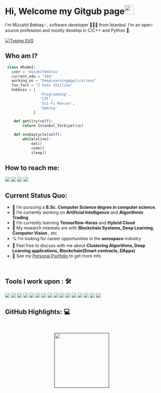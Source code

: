 <h1>Hi, Welcome my Gitgub page<img src= "https://github.githubassets.com/images/icons/emoji/unicode/2705.png?v8" width="30"/> </h1>

I'm Mücahit Bektaş✅, software developer 👨🏻‍💻 from İstanbul. I'm an open-source profession and mostly develop in C/C++ and Python 🐍.
<br><br>
[![Typing SVG](https://readme-typing-svg.herokuapp.com?font=Fira+Code&weight=100&pause=1000&vCenter=true&width=500&lines=+Self+taught+full+time+learner;Python+Developer+within+2%2B+years+experience;Computer+science+student;AI+lover+%3C3)](https://git.io/typing-svg)

## Who am I?

```python
 class WhoAmI:
   user = 'mucahitbektas'
   current_edu = "IAU"
   working_on = "DeepLearningApplications"
   fun_fact = "I hate Chillies"
   hobbies = [
				'Programming',
				'CTF',
                'Sci-Fi Movies',
			 	'Gaming'
			 ]

	def getCity(self):
		return Istanbul_Türkiye(🇹🇷)

	def oneDayCycle(self):
        while(alive):
		    eat()
            code()
            sleep()

```

## How to reach me:

<a href="mailto:m.bektastr@gmail.com">
<img src="https://img.shields.io/badge/-m.bektastr%40gmail.com-7B83EB?&style=for-the-badge&logo=Microsoft-outlook&logoColor=white" ></a>  
<a  href="https://www.instagram.com/mucahitbektas_/"> <img src="https://img.shields.io/badge/@mucahitbektas__-%23E4405F.svg?&style=for-the-badge&logo=instagram&logoColor=white"></a>
<a href="https://www.linkedin.com/in/mucahitbektas/"><img src="https://img.shields.io/badge/mucahitbektas-%230077B5.svg?&style=for-the-badge&logo=linkedin&logoColor=white" ></a>  
 <a  href="https://www.mucahitbektas.com/"><img src="https://img.shields.io/badge/mucahitbektas.com-000000?style=for-the-badge&logo=About.me&logoColor=white"></a>

<br>

## Current Status Quo:

- 💼 I’m pursuing a <strong>B.Sc. Computer Science degree in computer science</strong>.
- 🔭 I’m currently working on <strong>Artificial Intelligence</strong> and <strong>Algorithmic Trading</strong>
- 🌱 I’m currently learning <strong>Tensorflow-Keras</strong> and <strong>Hybrid Cloud</strong>
- 🤔 My research interests are with <strong>Blockchain Systems, Deep Learning, Computer Vision </strong>, etc
- 🔍 I’m looking for career opportunities in the <strong>aerospace</strong> industry
- 💬 Feel free to discuss with me about <strong>Clustering Algorithms, Deep Learning applications, Blockchain(Smart contracts, DApps) </strong>
- 👀 See my [Personal Portfolio](https://www.mucahitbektas.com) to get more info

<br>

## Tools I work upon : 🛠

<img src="https://img.shields.io/badge/python%20-%2314354C.svg?&style=for-the-badge&logo=python&logoColor=white"> 
<img src="https://img.shields.io/badge/Java%20-%23E00033.svg?&style=for-the-badge&logo=java&logoColor=white"> 
<img src="https://img.shields.io/badge/c++%20-%2300599C.svg?&style=for-the-badge&logo=c%2B%2B&logoColor=white">

<img src="https://img.shields.io/badge/C%23-239120?style=for-the-badge&logo=c-sharp&logoColor=white">
<img src="https://img.shields.io/badge/Unity-100000?style=for-the-badge&logo=unity&logoColor=white">

<img src="https://img.shields.io/badge/tensorflow%20-%23FF6F00.svg?&style=for-the-badge&logo=tensorflow&logoColor=white"> 
<img src="https://img.shields.io/badge/Keras-FF0000?style=for-the-badge&logo=keras&logoColor=white"> 
<img src="https://img.shields.io/badge/PyTorch-EE4C2C?style=for-the-badge&logo=pytorch&logoColor=white">
<img src="https://img.shields.io/badge/Weights_&_Biases-FFBE00?style=for-the-badge&logo=WeightsAndBiases&logoColor=white"

<img src="https://img.shields.io/badge/neo4j%20-%23008CC1.svg?&style=for-the-badge&logo=neo4j&logoColor=white">
<img src="https://img.shields.io/badge/mongodb%20-%2347A248svg?&style=for-the-badge&logo=mongodb&logoColor=white"> 
<img src="https://img.shields.io/badge/git%20-%23F05032.svg?&style=for-the-badge&logo=git&logoColor=white"/>
<img src="https://img.shields.io/badge/Docker-2CA5E0?style=for-the-badge&logo=docker&logoColor=white"/>
<img src="https://img.shields.io/badge/VSCode-0078D4?style=for-the-badge&logo=visual%20studio%20code&logoColor=white"/>

<img src="https://img.shields.io/badge/Linux-FCC624?style=for-the-badge&logo=linux&logoColor=black"/>
<img src="https://img.shields.io/badge/Windows-0078D6?style=for-the-badge&logo=windows&logoColor=white"/>
<img src="https://img.shields.io/badge/Kali_Linux-557C94?style=for-the-badge&logo=kali-linux&logoColor=white"/>

<br>

## GitHub Highlights: 💻

<br>
<p align="center">
<a href="">
  <img align="center" height="180em" src="https://github-readme-stats.vercel.app/api/top-langs/?username=mucahitbektas&langs_count=8&layout=compact&theme=material-palenight&hide=html,Tcl" />
</a>
</p>
